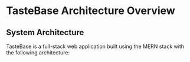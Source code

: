 # TasteBase Architecture Overview

## System Architecture

TasteBase is a full-stack web application built using the MERN stack with the following architecture:

